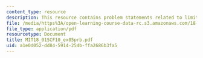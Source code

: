 ```yaml
---
content_type: resource
description: This resource contains problem statements related to limits and discontinuity.
file: /media/https%3A/open-learning-course-data-rc.s3.amazonaws.com/18-01sc-single-variable-calculus-fall-2010/a1e0d052dd845914254bffa2686b3fa5_MIT18_01SCF10_ex05prb.pdf
file_type: application/pdf
resourcetype: Document
title: MIT18_01SCF10_ex05prb.pdf
uid: a1e0d052-dd84-5914-254b-ffa2686b3fa5
---
```

